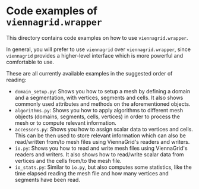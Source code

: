 # Code examples of `viennagrid.wrapper`

This directory contains code examples on how to use `viennagrid.wrapper`.

In general, you will prefer to use `viennagrid` over `viennagrid.wrapper`, since `viennagrid` provides a higher-level interface which is more powerful and comfortable to use.

These are all currently available examples in the suggested order of reading:

* `domain_setup.py`: Shows you how to setup a mesh by defining a domain and a segmentation, with vertices, segments and cells. It also shows commonly used attributes and methods on the aforementioned objects.
* `algorithms.py`: Shows you how to apply algorithms to different mesh objects (domains, segments, cells, vertices) in order to process the mesh or to compute relevant information.
* `accessors.py`: Shows you how to assign scalar data to vertices and cells. This can be then used to store relevant information which can also be read/written from/to mesh files using ViennaGrid's readers and writers.
* `io.py`: Shows you how to read and write mesh files using ViennaGrid's readers and writers. It also shows how to read/write scalar data from vertices and the cells from/to the mesh file.
* `io_stats.py`: Similar to `io.py`, but also computes some statistics, like the time elapsed reading the mesh file and how many vertices and segments have been read.
